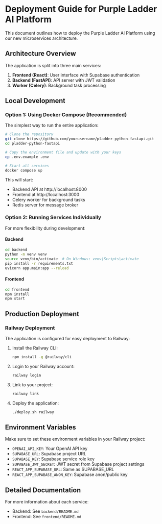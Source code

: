 # Deployment Guide for Purple Ladder AI Platform

This document outlines how to deploy the Purple Ladder AI Platform using our new microservices architecture.

## Architecture Overview

The application is split into three main services:

1. **Frontend (React)**: User interface with Supabase authentication
2. **Backend (FastAPI)**: API server with JWT validation
3. **Worker (Celery)**: Background task processing

## Local Development

### Option 1: Using Docker Compose (Recommended)

The simplest way to run the entire application:

```bash
# Clone the repository
git clone https://github.com/yourusername/pladder-python-fastapi.git
cd pladder-python-fastapi

# Copy the environment file and update with your keys
cp .env.example .env

# Start all services
docker compose up
```

This will start:
- Backend API at http://localhost:8000
- Frontend at http://localhost:3000
- Celery worker for background tasks
- Redis server for message broker

### Option 2: Running Services Individually

For more flexibility during development:

#### Backend

```bash
cd backend
python -m venv venv
source venv/bin/activate  # On Windows: venv\Scripts\activate
pip install -r requirements.txt
uvicorn app.main:app --reload
```

#### Frontend

```bash
cd frontend
npm install
npm start
```

## Production Deployment

### Railway Deployment

The application is configured for easy deployment to Railway:

1. Install the Railway CLI:
   ```bash
   npm install -g @railway/cli
   ```

2. Login to your Railway account:
   ```bash
   railway login
   ```

3. Link to your project:
   ```bash
   railway link
   ```

4. Deploy the application:
   ```bash
   ./deploy.sh railway
   ```

## Environment Variables

Make sure to set these environment variables in your Railway project:

- `OPENAI_API_KEY`: Your OpenAI API key
- `SUPABASE_URL`: Supabase project URL
- `SUPABASE_KEY`: Supabase service role key
- `SUPABASE_JWT_SECRET`: JWT secret from Supabase project settings
- `REACT_APP_SUPABASE_URL`: Same as SUPABASE_URL
- `REACT_APP_SUPABASE_ANON_KEY`: Supabase anon/public key

## Detailed Documentation

For more information about each service:
- Backend: See `backend/README.md`
- Frontend: See `frontend/README.md`
